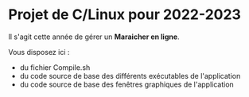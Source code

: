 # Projet de C/Linux pour 2022-2023

Il s'agit cette année de gérer un **Maraicher en ligne**.

Vous disposez ici :
* du fichier Compile.sh
* du code source de base des différents exécutables de l'application
* du code source de base des fenêtres graphiques de l'application


